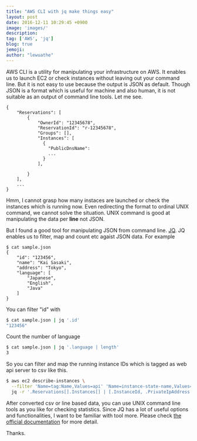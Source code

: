 ```yaml
---
title: "AWS CLI with jq make things easy"
layout: post
date: 2016-12-11 10:29:45 +0900
image: 'images/'
description:
tag: ['AWS', 'jq']
blog: true
jemoji:
author: "lewuathe"
---
```


AWS CLI is a utility for manipulating your infrastructure on AWS. It enables us to launch EC2 or check instances 
without leaving out your command line. But it is not easy to use because the output is JSON as default. Though JSON is a format
which is useful for machine and also human, it is not suitable as an output of command line tools. Let me see.

```
{
    "Reservations": [
        {
            "OwnerId": "12345678",
            "ReservationId": "r-12345678",
            "Groups": [],
            "Instances": [
              {
                "PublicDnsName": 
                ...
              }
            ],

        }
    ],
    ...
}
```

Hmm, I cannot grasp how many instaces are launched or check the instances which is running now. Even redirecting the format to 
ordinal UNIX command, we cannot solve the situation. UNIX command is good at manipulating the data per **line** not JSON.

But I found a good tool for manipulating JSON from command line. [JQ](https://stedolan.github.io/jq/). JQ enables us to 
filter, map and count etc agaist JSON data. For example 

```
$ cat sample.json
{
    "id": "123456",
    "name": "Kai Sasaki",
    "address": "Tokyo",
    "language": [
        "Japanese",
        "English",
        "Java"
    ]
}
```

You can filter "id" with

```sh
$ cat sample.json | jq '.id'
"123456"
```

Count the number of language

```sh
$ cat sample.json | jq '.language | length'
3
```


So you can filter and map the running instance IDs which is tagged as web api server to csv like this.


```sh
$ aws ec2 describe-instances \
  --filter 'Name=tag:Name,Values=api' 'Name=instance-state-name,Values=running' | \
  jq -r '.Reservations[].Instances[] | [.InstanceId, .PrivateIpAddress, .Tags[].Value] | @csv'
```

After converted csv or line based data, you can use UNIX command line tools as you like for checking statistics.
Since JQ has a lot of useful options and functionalities, I want to be familiar with tool more.
Please check [the official documentation](https://stedolan.github.io/jq/) for more detail.

Thanks.
